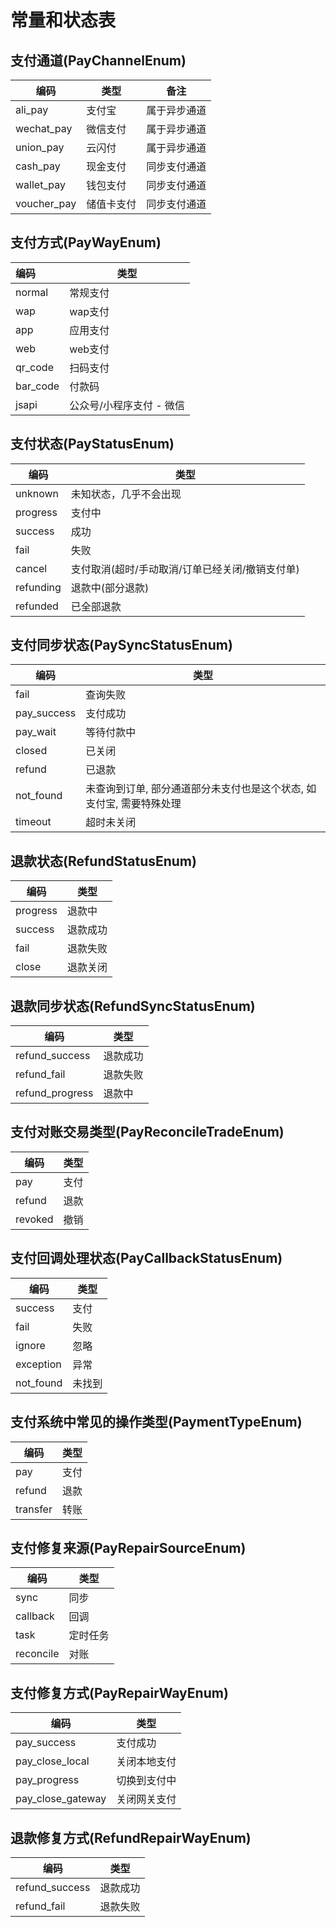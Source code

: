 # 常量和状态表

## 支付通道(PayChannelEnum)

| 编码        | 类型       | 备注         |
| ----------- | ---------- | ------------ |
| ali_pay     | 支付宝     | 属于异步通道 |
| wechat_pay  | 微信支付   | 属于异步通道 |
| union_pay   | 云闪付     | 属于异步通道 |
| cash_pay    | 现金支付   | 同步支付通道 |
| wallet_pay  | 钱包支付   | 同步支付通道 |
| voucher_pay | 储值卡支付 | 同步支付通道 |

## 支付方式(PayWayEnum)

| 编码       | 类型             |
|:---------|----------------|
| normal   | 常规支付           |
| wap      | wap支付          |
| app      | 应用支付           |
| web      | web支付          |
| qr_code  | 扫码支付           |
| bar_code | 付款码            |
| jsapi    | 公众号/小程序支付 - 微信 |

## 支付状态(PayStatusEnum)

| 编码        | 类型                         |
|-----------|----------------------------|
| unknown   | 未知状态，几乎不会出现                |
| progress  | 支付中                        |
| success   | 成功                         |
| fail      | 失败                         |
| cancel    | 支付取消(超时/手动取消/订单已经关闭/撤销支付单) |
| refunding | 退款中(部分退款)                  |
| refunded  | 已全部退款                      |

## 支付同步状态(PaySyncStatusEnum)

| 编码          | 类型                                    |
|-------------|---------------------------------------|
| fail        | 查询失败                                  |
| pay_success | 支付成功                                  |
| pay_wait    | 等待付款中                                 |
| closed      | 已关闭                                   |
| refund      | 已退款                                   |
| not_found   | 未查询到订单, 部分通道部分未支付也是这个状态, 如支付宝, 需要特殊处理 |
| timeout     | 超时未关闭                                 |

## 退款状态(RefundStatusEnum)

| 编码       | 类型   |
|----------|------|
| progress | 退款中  |
| success  | 退款成功 |
| fail     | 退款失败 |
| close    | 退款关闭 |

## 退款同步状态(RefundSyncStatusEnum)

| 编码              | 类型   |
|-----------------|------|
| refund_success  | 退款成功 |
| refund_fail     | 退款失败 |
| refund_progress | 退款中  |

## 支付对账交易类型(PayReconcileTradeEnum)

| 编码      | 类型 |
|---------|----|
| pay     | 支付 |
| refund  | 退款 |
| revoked | 撤销 |

## 支付回调处理状态(PayCallbackStatusEnum)

| 编码        | 类型  |
|-----------|-----|
| success   | 支付  |
| fail      | 失败  |
| ignore    | 忽略  |
| exception | 异常  |
| not_found | 未找到 |

## 支付系统中常见的操作类型(PaymentTypeEnum)

| 编码       | 类型 |
|----------|----|
| pay      | 支付 |
| refund   | 退款 |
| transfer | 转账 |


## 支付修复来源(PayRepairSourceEnum)

| 编码        | 类型   |
|-----------|------|
| sync      | 同步   |
| callback  | 回调   |
| task      | 定时任务 |
| reconcile | 对账   |

## 支付修复方式(PayRepairWayEnum)

| 编码                | 类型     |
|-------------------|--------|
| pay_success       | 支付成功   |
| pay_close_local   | 关闭本地支付 |
| pay_progress      | 切换到支付中 |
| pay_close_gateway | 关闭网关支付 |

## 退款修复方式(RefundRepairWayEnum)

| 编码             | 类型   |
|----------------|------|
| refund_success | 退款成功 |
| refund_fail    | 退款失败 |

